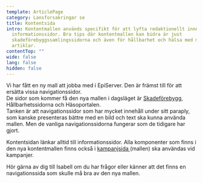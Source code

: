 ```yaml
---
template: ArticlePage
category: Lansforsakringar se
title: Kontentsida
intro: Kontentmallen används specifikt för att lyfta redaktionellt innehåll som
  informationssidor. Bra tips där kontentmallen kan bidra är just
  skadeförebyggssamlingssidorna och även för hållbarhet och hälsa med mycket
  artiklar.
contentTop: ""
wide: false
lang: false
hidden: false
---
```

Vi har fått en ny mall att jobba med i EpiServer. Den är främst till för att ersätta vissa navigationssidor.\
De sidor som kommer få den nya mallen i dagsläget är [Skadeförebygg](https://www.lansforsakringar.se/stockholm/privat/forsakring/skadeanmalan/), Hållbarhetssidorna och Häsoportalen.\
Tanken är att navigationssidor som har mycket innehåll under sitt paraply, som kanske presenteras bättre med en bild och text ska kunna använda mallen. Men de vanliga navigationssidorna fungerar som de tidigare har gjort.

Kontentsidan länkar alltid till informationssidor. Alla komponenter som finns i den nya kontentmallen finns också i [kampanjsida ](https://lf-digitala-kanaler.github.io/patterns/lansforsakringar-se/campaign-page)(mallen) ska användas vid kampanjer. 

Hör gärna av dig till Isabell om du har frågor eller känner att det finns en navigationssida som skulle må bra av den nya mallen.